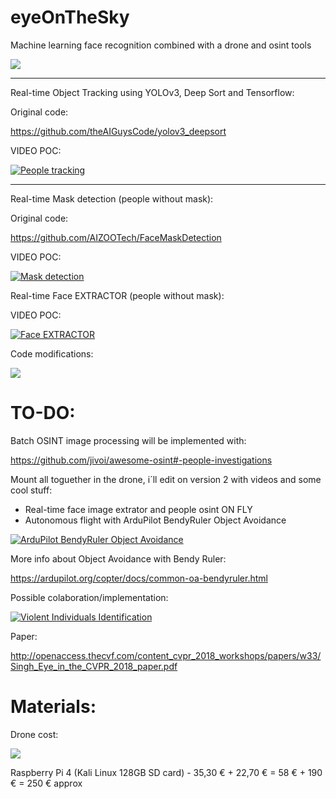 # eyeOnTheSky
Machine learning face recognition combined with a drone and osint tools


![](https://github.com/pollonegro/eyeOnTheSky/blob/master/img/eyeMain.png)

--------------------------------------------------------------------------

Real-time Object Tracking using YOLOv3, Deep Sort and Tensorflow:

Original code:

https://github.com/theAIGuysCode/yolov3_deepsort

VIDEO POC:

[![People tracking](https://github.com/pollonegro/eyeOnTheSky/blob/master/img/peopleTrackingCam.png)](https://youtu.be/rCGjMSHFTc8)

--------------------------------------------------------------------------

Real-time Mask detection (people without mask):

Original code:

https://github.com/AIZOOTech/FaceMaskDetection

VIDEO POC:

[![Mask detection](https://github.com/pollonegro/eyeOnTheSky/blob/master/img/maskDetection.png)](https://youtu.be/66Fv1ektkdU)


Real-time Face EXTRACTOR (people without mask):

VIDEO POC:

[![Face EXTRACTOR](https://github.com/pollonegro/eyeOnTheSky/blob/master/img/faceExtractor.png)](https://youtu.be/x_xdU8HvUVg)

Code modifications:

![](https://github.com/pollonegro/eyeOnTheSky/blob/master/img/face%20extractor%20modifications.png)


# TO-DO:

Batch OSINT image processing will be implemented with:

https://github.com/jivoi/awesome-osint#-people-investigations

Mount all toguether in the drone, i´ll edit on version 2 with videos and some cool stuff:

- Real-time face image extrator and people osint ON FLY
- Autonomous flight with ArduPilot BendyRuler Object Avoidance

[![ArduPilot BendyRuler Object Avoidance](https://github.com/pollonegro/eyeOnTheSky/blob/master/img/arduPilotObjectAvoidance.png)](https://www.youtube.com/watch?v=eQQJ8OPJVDk)

More info about Object Avoidance with Bendy Ruler:

https://ardupilot.org/copter/docs/common-oa-bendyruler.html

Possible colaboration/implementation:

[![Violent Individuals Identification](https://github.com/pollonegro/eyeOnTheSky/blob/master/img/violentIdentification.png)](https://www.youtube.com/watch?v=zYypJPJipYc)

Paper:

http://openaccess.thecvf.com/content_cvpr_2018_workshops/papers/w33/Singh_Eye_in_the_CVPR_2018_paper.pdf

# Materials:

Drone cost:

![](https://github.com/pollonegro/eyeOnTheSky/blob/master/img/tyroCost.png)

Raspberry Pi 4 (Kali Linux 128GB SD card) - 35,30 € + 22,70 € = 58 € + 190 € = 250 € approx
